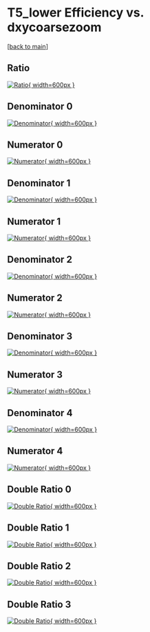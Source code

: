 # T5_lower Efficiency vs. dxycoarsezoom

[[back to main](./)]



## Ratio

[![Ratio](../mtv/var/T5_lower_vtr_321_-1_eff_dxycoarsezoom.png){ width=600px }](../mtv/var/T5_lower_vtr_321_-1_eff_dxycoarsezoom.pdf)

## Denominator 0

[![Denominator](../mtv/den/T5_lower_vtr_321_-1_eff_dxycoarsezoom_den0.png){ width=600px }](../mtv/den/T5_lower_vtr_321_-1_eff_dxycoarsezoom_den0.pdf)

## Numerator 0

[![Numerator](../mtv/num/T5_lower_vtr_321_-1_eff_dxycoarsezoom_num0.png){ width=600px }](../mtv/num/T5_lower_vtr_321_-1_eff_dxycoarsezoom_num0.pdf)

## Denominator 1

[![Denominator](../mtv/den/T5_lower_vtr_321_-1_eff_dxycoarsezoom_den1.png){ width=600px }](../mtv/den/T5_lower_vtr_321_-1_eff_dxycoarsezoom_den1.pdf)

## Numerator 1

[![Numerator](../mtv/num/T5_lower_vtr_321_-1_eff_dxycoarsezoom_num1.png){ width=600px }](../mtv/num/T5_lower_vtr_321_-1_eff_dxycoarsezoom_num1.pdf)

## Denominator 2

[![Denominator](../mtv/den/T5_lower_vtr_321_-1_eff_dxycoarsezoom_den2.png){ width=600px }](../mtv/den/T5_lower_vtr_321_-1_eff_dxycoarsezoom_den2.pdf)

## Numerator 2

[![Numerator](../mtv/num/T5_lower_vtr_321_-1_eff_dxycoarsezoom_num2.png){ width=600px }](../mtv/num/T5_lower_vtr_321_-1_eff_dxycoarsezoom_num2.pdf)

## Denominator 3

[![Denominator](../mtv/den/T5_lower_vtr_321_-1_eff_dxycoarsezoom_den3.png){ width=600px }](../mtv/den/T5_lower_vtr_321_-1_eff_dxycoarsezoom_den3.pdf)

## Numerator 3

[![Numerator](../mtv/num/T5_lower_vtr_321_-1_eff_dxycoarsezoom_num3.png){ width=600px }](../mtv/num/T5_lower_vtr_321_-1_eff_dxycoarsezoom_num3.pdf)

## Denominator 4

[![Denominator](../mtv/den/T5_lower_vtr_321_-1_eff_dxycoarsezoom_den4.png){ width=600px }](../mtv/den/T5_lower_vtr_321_-1_eff_dxycoarsezoom_den4.pdf)

## Numerator 4

[![Numerator](../mtv/num/T5_lower_vtr_321_-1_eff_dxycoarsezoom_num4.png){ width=600px }](../mtv/num/T5_lower_vtr_321_-1_eff_dxycoarsezoom_num4.pdf)

## Double Ratio 0

[![Double Ratio](../mtv/ratio/T5_lower_vtr_321_-1_eff_dxycoarsezoom_ratio0.png){ width=600px }](../mtv/ratio/T5_lower_vtr_321_-1_eff_dxycoarsezoom_ratio0.pdf)

## Double Ratio 1

[![Double Ratio](../mtv/ratio/T5_lower_vtr_321_-1_eff_dxycoarsezoom_ratio1.png){ width=600px }](../mtv/ratio/T5_lower_vtr_321_-1_eff_dxycoarsezoom_ratio1.pdf)

## Double Ratio 2

[![Double Ratio](../mtv/ratio/T5_lower_vtr_321_-1_eff_dxycoarsezoom_ratio2.png){ width=600px }](../mtv/ratio/T5_lower_vtr_321_-1_eff_dxycoarsezoom_ratio2.pdf)

## Double Ratio 3

[![Double Ratio](../mtv/ratio/T5_lower_vtr_321_-1_eff_dxycoarsezoom_ratio3.png){ width=600px }](../mtv/ratio/T5_lower_vtr_321_-1_eff_dxycoarsezoom_ratio3.pdf)

